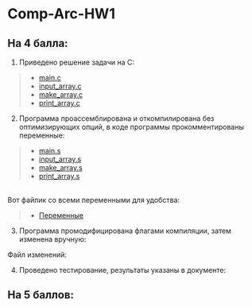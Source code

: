 # Comp-Arc-HW1

## На 4 балла:
 1. Приведено решение задачи на С:
   > * [main.c](https://github.com/KcasTischaWattt/Comp-Arc-HW1/blob/main/C-files/main.c)
   > * [input_array.c](https://github.com/KcasTischaWattt/Comp-Arc-HW1/blob/main/C-files/input_array.c)
   > * [make_array.c](https://github.com/KcasTischaWattt/Comp-Arc-HW1/blob/main/C-files/make_array.c)
   > * [print_array.c](https://github.com/KcasTischaWattt/Comp-Arc-HW1/blob/main/C-files/print_array.c)

 2. Программа проассемблирована и откомпилирована без оптимизирующих опций, в коде программы прокомментированы переменные:
   > * [main.s](https://github.com/KcasTischaWattt/Comp-Arc-HW1/blob/main/asm-files/default/main.s)
   > * [input_array.s](https://github.com/KcasTischaWattt/Comp-Arc-HW1/blob/main/asm-files/default/input_array.s)
   > * [make_array.s](https://github.com/KcasTischaWattt/Comp-Arc-HW1/blob/main/asm-files/default/make_array.s)
   > * [print_array.s](https://github.com/KcasTischaWattt/Comp-Arc-HW1/blob/main/asm-files/default/print_array.s)
   
   <br>  Вот файлик со всеми переменными для удобства:
   > *  [Переменные](https://github.com/KcasTischaWattt/Comp-Arc-HW1/blob/main/Variables.md)

 3. Программа промодифицирована флагами компиляции, затем изменена вручную:

  Файл изменений:
  
 4. Проведено тестирование, результаты указаны в документе:

## На 5 баллов:
